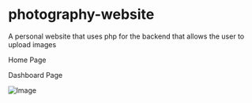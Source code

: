 # photography-website
A personal website that uses php for the backend that allows the user to upload images

Home Page

Dashboard Page 

![Image](https://i.imgur.com/qH4QTUl.png)

